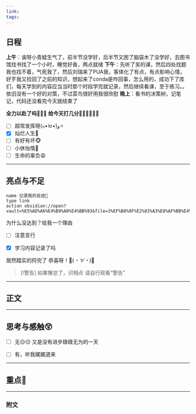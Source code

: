 ```yaml
---
link: 
tags:
---
```

## 日程
**上午**：诶呀小青蛙生气了，前半节没学好，后半节又困了脑袋木了没学好，去图书馆找书找了一个小时，睡觉好香，两点就绪
**下午**：先听了吴的课，然后四处找题我也找不着，气死我了，然后刘瑞来了PUA我，客体化了有点，有点影响心情，好歹我又捡回了之前的知识，想起来了conda是咋回事，怎么用的，成功下了库们，每天学到的内容应当当时那个时段学完就记录，然后继续看课，至于练习。。依旧没有一个好的对策，不过菜鸟很好用我很欣慰
**晚上**：看书的决策树，记笔记，代码还没看完今天就结束了

**全力以赴了吗🐒🐒🐒**
**给今天打几分🐻‍❄️🐻‍❄️🐻‍❄️**

- [ ] 超常发挥呀(๑•̀ㅂ•́)و✧
- [x] 灿烂人生🌊
- [ ] 有好有坏🐵
- [ ] 小休怡情🤠
- [ ] 生命的辜负😩

---
## 亮点与不足
```button
name 记录我的足迹👣
type link
action obsidian://open?vault=%E5%AD%A6%E4%B9%A0%E4%BB%93&file=3%EF%B8%8F%E2%83%A3%E8%AF%BB%E4%B8%87%E5%8D%B7%E4%B9%A6%2F2.%E5%AD%A6%E4%B9%A0%2F%E8%8B%B1%E8%AF%AD%2F%E8%AE%B0%E5%BD%95
```
为什么没达到？给我一个理由

- [ ] 注意言行

- [x] 学习内容记录了吗

居然踏实的捋完了
恭喜呀！🎉(*・∀・*)🎉
> [!警告]
> 如果懈怠了，识相点
> 请自行观看“警告”

---
## 正文



---
## 思考与感触😲
- [ ] 无😔😔
 又是没有进步碌碌无为的一天
- [ ] 有，听我娓娓道来


---
## 重点🦊


---

### 附文

